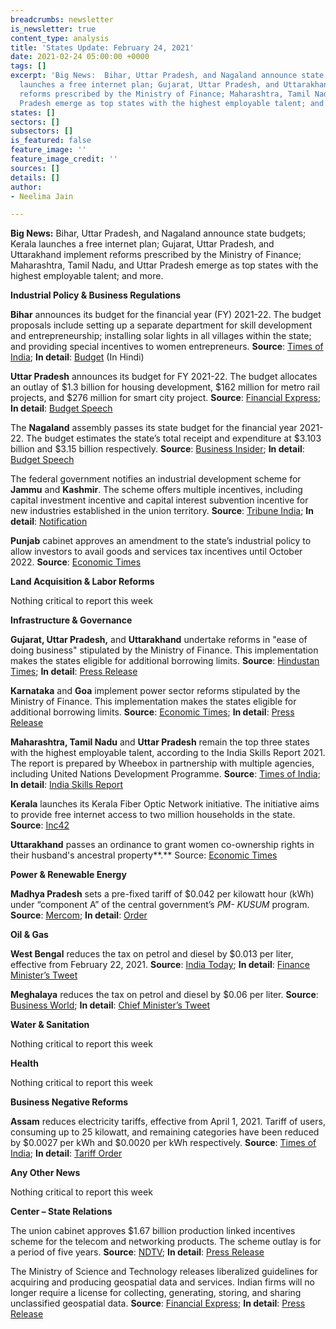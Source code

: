 ```yaml
---
breadcrumbs: newsletter
is_newsletter: true
content_type: analysis
title: 'States Update: February 24, 2021'
date: 2021-02-24 05:00:00 +0000
tags: []
excerpt: 'Big News:  Bihar, Uttar Pradesh, and Nagaland announce state budgets; Kerala
  launches a free internet plan; Gujarat, Uttar Pradesh, and Uttarakhand implement
  reforms prescribed by the Ministry of Finance; Maharashtra, Tamil Nadu, and Uttar
  Pradesh emerge as top states with the highest employable talent; and more.'
states: []
sectors: []
subsectors: []
is_featured: false
feature_image: ''
feature_image_credit: ''
sources: []
details: []
author:
- Neelima Jain

---
```

**Big News:** Bihar, Uttar Pradesh, and Nagaland announce state budgets; Kerala launches a free internet plan; Gujarat, Uttar Pradesh, and Uttarakhand implement reforms prescribed by the Ministry of Finance; Maharashtra, Tamil Nadu, and Uttar Pradesh emerge as top states with the highest employable talent; and more.

**Industrial Policy & Business Regulations**

**Bihar** announces its budget for the financial year (FY) 2021-22. The budget proposals include setting up a separate department for skill development and entrepreneurship; installing solar lights in all villages within the state; and providing special incentives to women entrepreneurs. **Source**: [Times of India](https://timesofindia.indiatimes.com/city/patna/bihar-budget-2021-22-finance-minister-tar-kishore-prasad-presents-budget/articleshow/81150294.cms); **In detail**: [Budget](https://state.bihar.gov.in/finance/SectionInformation.html?editForm&rowId=3373) (In Hindi)

**Uttar Pradesh** announces its budget for FY 2021-22. The budget allocates an outlay of $1.3 billion for housing development, $162 million for metro rail projects, and $276 million for smart city project. **Source**: [Financial Express](https://www.financialexpress.com/economy/rs-550270-cr-up-budget-presented-in-assembly-to-make-state-atmanirbhar/2199526/); **In detail**: [Budget Speech](http://budget.up.nic.in/budgetbhashan/budgetbhashan2021_2022.pdf)

The **Nagaland** assembly passes its state budget for the financial year 2021-22. The budget estimates the state’s total receipt and expenditure at $3.103 billion and $3.15 billion respectively. **Source**: [Business Insider](https://www.businessinsider.in/india/news/nagaland-assembly-passes-rs-22817-cr-budget-for-fy22/articleshow/81112645.cms); **In detail**: [Budget Speech](http://finance.nagaland.gov.in/subpageframe.aspx?val=947)

The federal government notifies an industrial development scheme for **Jammu** and **Kashmir**. The scheme offers multiple incentives, including capital investment incentive and capital interest subvention incentive for new industries established in the union territory. **Source**: [Tribune India](https://www.tribuneindia.com/news/j-k/centre-notifies-rs-28-400-cr-jk-industrial-development-scheme-215316); **In detail**: [Notification](https://dipp.gov.in/sites/default/files/Notification-J%26K-NewPolicy-23February2021.pdf)

**Punjab** cabinet approves an amendment to the state’s industrial policy to allow investors to avail goods and services tax incentives until October 2022. **Source**: [Economic Times](https://economictimes.indiatimes.com/news/economy/policy/punjab-cabinet-approves-amendment-in-industrial-policy/articleshow/81111781.cms)

**Land Acquisition & Labor Reforms**

Nothing critical to report this week

**Infrastructure & Governance**

**Gujarat, Uttar Pradesh,** and **Uttarakhand** undertake reforms in "ease of doing business" stipulated by the Ministry of Finance. This implementation makes the states eligible for additional borrowing limits. **Source**: [Hindustan Times](https://www.hindustantimes.com/business/15-states-complete-ease-of-doing-business-reforms-101613551703390.html); **In detail**: [Press Release](https://pib.gov.in/Pressreleaseshare.aspx?PRID=1698600)

**Karnataka** and **Goa** implement power sector reforms stipulated by the Ministry of Finance. This implementation makes the states eligible for additional borrowing limits. **Source**: [Economic Times](https://economictimes.indiatimes.com/news/economy/policy/karnataka-ap-among-7-states-to-meet-reform-linked-target-can-now-borrow-to-meet-covid-19-challenges/articleshow/81112200.cms); **In detail**: [Press Release](https://pib.gov.in/PressReleasePage.aspx?PRID=1699355)

**Maharashtra, Tamil Nadu** and **Uttar Pradesh** remain the top three states with the highest employable talent, according to the India Skills Report 2021. The report is prepared by Wheebox in partnership with multiple agencies, including United Nations Development Programme. **Source**: [Times of India](https://timesofindia.indiatimes.com/india/maharashtra-tamil-nadu-uttar-pradesh-top-states-in-employability-skills-report/articleshow/81081256.cms); **In detail**: [India Skills Report](https://www.cii.in/PublicationDetail.aspx?enc=tqg4pk6AY1Uj+SwRfF02NhuILvTKQ6CEkGTvjhN8hYA=)

**Kerala** launches its Kerala Fiber Optic Network initiative. The initiative aims to provide free internet access to two million households in the state. **Source**: [Inc42](https://inc42.com/buzz/kerala-kicks-off-free-internet-plan-to-cover-20-lakh-families/)

**Uttarakhand** passes an ordinance to grant women co-ownership rights in their husband's ancestral property**.** Source: [Economic Times](https://economictimes.indiatimes.com/news/politics-and-nation/uttarakhand-government-brings-ordinance-to-give-co-ownership-rights-to-women-in-husbands-property/articleshow/81114738.cms)

**Power & Renewable Energy**

**Madhya Pradesh** sets a pre-fixed tariff of $0.042 per kilowatt hour (kWh) under “component A” of the central government’s _PM- KUSUM_ program. **Source**: [Mercom](https://mercomindia.com/madhya-pradesh-levelized-tariff-kusum/); **In detail**: [Order](http://www.mperc.in/16022021-P-50%20of%202020-Order.pdf)

**Oil & Gas**

**West Bengal** reduces the tax on petrol and diesel by $0.013 per liter, effective from February 22, 2021. **Source**: [India Today](https://www.indiatoday.in/india/story/west-bengal-govt-reduces-state-tax-on-petrol-diesel-by-rs-1-per-litre-1771593-2021-02-21); **In detail**: [Finance Minister’s Tweet](https://twitter.com/DrAmitMitra/status/1363490533059031045?s=20)

**Meghalaya** reduces the tax on petrol and diesel by $0.06 per liter. **Source**: [Business World](http://www.businessworld.in/article/Meghalaya-cabinet-regularises-decision-to-reduce-tax-rate-on-petrol-diesel/17-02-2021-378795/); **In detail**: [Chief Minister’s Tweet](https://twitter.com/SangmaConrad/status/1361964510949507072?s=20)

**Water & Sanitation**

Nothing critical to report this week

**Health**

Nothing critical to report this week

**Business Negative Reforms**

**Assam** reduces electricity tariffs, effective from April 1, 2021. Tariff of users, consuming up to 25 kilowatt, and remaining categories have been reduced by $0.0027 per kWh and $0.0020 per kWh respectively. **Source**: [Times of India](https://timesofindia.indiatimes.com/india/poll-bound-assam-lowers-power-tariffs/articleshow/80951914.cms); **In detail**: [Tariff Order](http://www.aerc.gov.in/APGCL_Tariff_Order_2021_22.pdf)

**Any Other News**

Nothing critical to report this week

**Center – State Relations**

The union cabinet approves $1.67 billion production linked incentives scheme for the telecom and networking products. The scheme outlay is for a period of five years. **Source**: [NDTV](https://www.ndtv.com/business/cabinet-approves-over-rs-12000-crore-production-linked-incentive-scheme-for-telecom-sector-2372497); **In detail**: [Press Release](https://www.pib.gov.in/Pressreleaseshare.aspx?PRID=1698664)

The Ministry of Science and Technology releases liberalized guidelines for acquiring and producing geospatial data and services. Indian firms will no longer require a license for collecting, generating, storing, and sharing unclassified geospatial data. **Source**: [Financial Express](https://www.financialexpress.com/lifestyle/science/government-brings-in-new-geospatial-sector-policy-why-liberalisation-of-geospatial-data-is-needed/2195716/); **In detail**: [Press Release](https://pib.gov.in/PressReleasePage.aspx?PRID=1698196)
